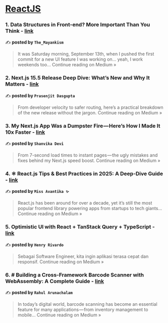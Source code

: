 
<h1><a href=https://medium.com/tag/reactjs/recommended target="_blank" rel="noopener noreferrer">ReactJS</a></h1>
<h3>1. Data Structures in Front-end? More Important Than You Think - <a href="https://medium.com/@the_mayankism/data-structures-in-front-end-more-important-than-you-think-189b9f096267?source=rss------reactjs-5" target="_blank" rel="noopener noreferrer">link</a></h3>

✍️ **posted by `The_Mayankism`**

<blockquote>It was Saturday morning, September 13th, when I pushed the first commit for a new UI feature I was working on… yeah, I work weekends too…
Continue reading on Medium »</blockquote>

<h3>2. Next.js 15.5 Release Deep Dive: What’s New and Why It Matters - <a href="https://medium.com/@dgupta.jit/next-js-15-5-release-deep-dive-whats-new-and-why-it-matters-859d7a99b52b?source=rss------reactjs-5" target="_blank" rel="noopener noreferrer">link</a></h3>

✍️ **posted by `Prasenjit Dasgupta`**

<blockquote>From developer velocity to safer routing, here’s a practical breakdown of the new release without the jargon.
Continue reading on Medium »</blockquote>

<h3>3. My Next.js App Was a Dumpster Fire — Here’s How I Made It 10x Faster - <a href="https://medium.com/@koteshavula/my-next-js-app-was-a-dumpster-fire-heres-how-i-made-it-10x-faster-aa0cb893f253?source=rss------reactjs-5" target="_blank" rel="noopener noreferrer">link</a></h3>

✍️ **posted by `Shanvika Devi`**

<blockquote>From 7-second load times to instant pages — the ugly mistakes and fixes behind my Next.js speed boost.
Continue reading on Medium »</blockquote>

<h3>4. ⚛️ React.js Tips & Best Practices in 2025: A Deep-Dive Guide - <a href="https://medium.com/@missAvantika/%EF%B8%8F-react-js-tips-best-practices-in-2025-a-deep-dive-guide-3704984821c4?source=rss------reactjs-5" target="_blank" rel="noopener noreferrer">link</a></h3>

✍️ **posted by `Miss Avantika ✨`**

<blockquote>React.js has been around for over a decade, yet it’s still the most popular frontend library powering apps from startups to tech giants…
Continue reading on Medium »</blockquote>

<h3>5. Optimistic UI with React + TanStack Query + TypeScript - <a href="https://medium.com/@henryrivardo/optimistic-ui-with-react-tanstack-query-typescript-01d275f25c2c?source=rss------reactjs-5" target="_blank" rel="noopener noreferrer">link</a></h3>

✍️ **posted by `Henry Rivardo`**

<blockquote>Sebagai Software Engineer, kita ingin aplikasi terasa cepat dan responsif.
Continue reading on Medium »</blockquote>

<h3>6. # Building a Cross-Framework Barcode Scanner with WebAssembly: A Complete Guide - <a href="https://medium.com/@rahulapgm/building-a-cross-framework-barcode-scanner-with-webassembly-a-complete-guide-d707d7ebfd8e?source=rss------reactjs-5" target="_blank" rel="noopener noreferrer">link</a></h3>

✍️ **posted by `Rahul Arunachalam`**

<blockquote>In today’s digital world, barcode scanning has become an essential feature for many applications — from inventory management to mobile…
Continue reading on Medium »</blockquote>

